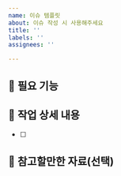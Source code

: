 ```yaml
---
name: 이슈 템플릿
about: 이슈 작성 시 사용해주세요
title: ''
labels: ''
assignees: ''

---
```


## 📍 필요 기능


## 📍 작업 상세 내용
- [ ] 

## 📍 참고할만한 자료(선택)
